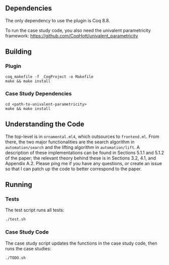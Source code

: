 ## Dependencies

The only dependency to use the plugin is Coq 8.8.

To run the case study code, you also need the
univalent parametricity framework: https://github.com/CoqHott/univalent_parametricity

## Building

### Plugin

```
coq_makefile -f _CoqProject -o Makefile
make && make install
```

### Case Study Dependencies

```
cd <path-to-univalent-parametricity>
make && make install
```

## Understanding the Code

The top-level is in `ornamental.ml4`, which outsources to `frontend.ml`. From there, the two major functionalities
are the search algorithm in `automation/search` and the lifting algorithm in `automation/lift`. A description
of these implementations can be found in Sections 5.1.1 and 5.1.2 of the paper; the relevant theory behind these is in
Sections 3.2, 4.1, and Appendix A.2. Please ping me if you have any questions, or create an issue so that I can
patch up the code to better correspond to the paper.

## Running

### Tests

The test script runs all tests:

```
./test.sh
```

### Case Study Code

The case study script updates the functions in the case study code, then runs the case studies:

```
./TODO.sh
```

